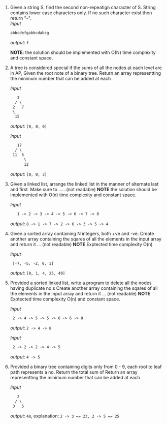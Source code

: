 1. Given a string S, find the second non-repeatign character of S. String contains lower case characters only. If no such character exist then return "-". <br>
    *Input*
    ```txt
    abbcdefgabbcdabcg
    ```
    *output*: `f`

    **NOTE**: the solution should be implemented with O(N) time complexity and constant space. 
 
2. A tree is considered special if the sums of all the nodes at each level are in AP, Given the root note of a binary tree. 
  Return an array representting the minimum number that can be added at each

      *Input*
      ```txt
         3
        / \
       2   7
       \
        15

      ```

      *output*: `[0, 0, 0]`
      
      
      *Input*
      ```txt
         17
        / \
       11  5
            \
            12

      ```

      *output*: `[0, 0, 3]`
      

3. Given a linked list, arrange the linked list in the manner of alternate last and first. Make sure to ......(not readable) 
  **NOTE** the solution should be implemented with O(n) time complexity and constant space. 

      *Input*
      ```txt
         1 -> 2 -> 3 -> 4 -> 5 -> 6 -> 7 -> 8
      ```

      *output*: `8 -> 1 -> 7 -> 2 -> 6 -> 3 -> 5 -> 4`

4. Given a sorted array containing N integers, both +ve and -ve. 
   Create another array containing the sqares of all the elements in the input array and return it ... (not readable)
   **NOTE** Exptected time complexity O(n)
  

      *Input*
      ```txt
       [-7, -5, -2, 0, 1]
      ```

      *output*: `[0, 1, 4, 25, 49]`
 

4. Provided a sorted linked list, write a program to delete all the nodes having duplicate no.s 
   Create another array containing the sqares of all the elements in the input array and return it ... (not readable)
   **NOTE** Exptected time complexity O(n) and constant space. 
  

      *Input*
      ```txt
       2 -> 4 -> 5 -> 5 -> 6 -> 6 -> 8
      ```

      *output*: `2 -> 4 -> 8`
      
      *Input*
      ```txt
       2 -> 2 -> 2 -> 4 -> 5 
      ```

      *output*: `4 -> 5`
 
 
5. Provided a binary tree containing digits only from 0 - 9, each root to leaf path represents a no. Return the total sum of 
  Return an array representting the minimum number that can be added at each

      *Input*
      ```txt
         2
        / \
       3   5

      ```

      *output*: `48`, explanation: `2 -> 3 == 23, 2 -> 5 == 25` 
      
     


